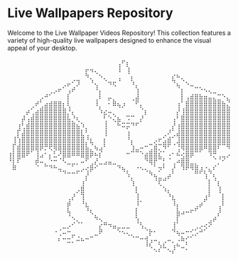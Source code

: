 # Live Wallpapers Repository

Welcome to the Live Wallpaper Videos Repository! This collection features a variety of high-quality live wallpapers designed to enhance the visual appeal of your desktop.
<pre>
⠀⠀⠀⠀⠀⠀⠀⠀⠀⠀⠀⠀⠀⠀⠀⠀⠀⠀⠀⠀⠀⠀⠀⠀⢀⠖⡄⠀⠀⠀⠀⠀⠀⠀⠀⠀⠀⠀⠀⠀⠀⠀⠀⠀⠀⠀⠀⠀⠀⠀⠀⠀⠀⠀⠀⠀
⠀⠀⠀⠀⠀⠀⠀⠀⠀⠀⠀⠀⠀⠀⠀⠀⠀⡤⢤⡀⠀⠀⠀⠀⢸⠀⢱⠀⠀⠀⠀⠀⠀⠀⠀⠀⠀⠀⠀⠀⠀⠀⠀⠀⠀⠀⠀⠀⠀⠀⠀⠀⠀⠀⠀⠀
⠀⠀⠀⠀⠀⠀⠀⠀⠀⠀⠀⠀⠀⠀⠀⠀⠀⠳⡀⠈⠢⡀⠀⠀⢀⠀⠈⡄⠀⠀⠀⠀⠀⠀⠀⠀⡔⠦⡀⠀⠀⠀⠀⠀⠀⠀⠀⠀⠀⠀⠀⠀⠀⠀⠀⠀
⠀⠀⠀⠀⠀⠀⠀⠀⠀⠀⠀⠀⢀⡤⠊⡹⠀⠀⠘⢄⠀⠈⠲⢖⠈⠀⠀⠱⡀⠀⠀⠀⠀⠀⠀⠀⠙⣄⠈⠢⣀⠀⠀⠀⠀⠀⠀⠀⠀⠀⠀⠀⠀⠀⠀⠀
⠀⠀⠀⠀⠀⠀⠀⠀⠀⢀⡠⠖⠁⢠⠞⠀⠀⠀⠀⠘⡄⠀⠀⠀⠀⠀⠀⠀⢱⠀⠀⠀⠀⠀⠀⠀⠀⠈⡆⠀⠀⠉⠑⠢⢄⣀⠀⠀⠀⠀⠀⠀⠀⠀⠀⠀
⠀⠀⠀⠀⠀⠀⠀⡠⠚⠁⠀⠀⠀⡇⠀⠀⠀⠀⠀⢀⠇⠀⡤⡀⠀⠀⠀⢀⣼⠀⠀⠀⠀⠀⠀⠀⠀⠀⡇⢠⣾⣿⣷⣶⣤⣄⣉⠑⣄⠀⠀⠀⠀⠀⠀⠀
⠀⠀⠀⠀⠀⢀⠞⢁⣴⣾⣿⣿⡆⢇⠀⠀⠀⠀⠀⠸⡀⠀⠂⠿⢦⡰⠀⠀⠋⡄⠀⠀⠀⠀⠀⠀⠀⢰⠁⣿⣿⣿⣿⣿⣿⣿⣿⣷⣌⢆⠀⠀⠀⠀⠀⠀
⠀⠀⠀⠀⡴⢁⣴⣿⣿⣿⣿⣿⣿⡘⡄⠀⠀⠀⠀⠀⠱⣔⠤⡀⠀⠀⠀⠀⠀⠈⡆⠀⠀⠀⠀⠀⠀⡜⢸⣿⣿⣿⣿⣿⣿⣿⣿⣿⣿⣮⢣⠀⠀⠀⠀⠀
⠀⠀⠀⡼⢠⣾⣿⣿⣿⣿⣿⣿⣿⣧⡘⢆⠀⠀⠀⠀⠀⢃⠑⢌⣦⠀⠩⠉⠀⡜⠀⠀⠀⠀⠀⠀⢠⠃⣿⣿⣿⣿⣿⣿⣿⣿⣿⣿⣿⣿⣧⣣⡀⠀⠀⠀
⠀⠀⢰⢃⣾⣿⣿⣿⣿⣿⣿⣿⣿⣿⣿⣦⠱⡀⠀⠀⠀⢸⠀⠀⠓⠭⡭⠙⠋⠀⠀⠀⠀⠀⠀⠀⡜⢰⣿⣿⣿⣿⣿⣿⣿⣿⣿⣿⣿⣿⣿⣷⡱⡄⠀⠀
⠀⠀⡏⣼⣿⣿⣿⣿⣿⣿⣿⣿⣿⣿⣿⣿⣇⢃⠀⠀⠀⢸⠀⠀⠀⠀⢰⠀⠀⠀⠀⠀⠀⠀⢀⠜⢁⣼⣿⣿⣿⣿⣿⣿⣿⣿⣿⣿⣿⣿⣿⣿⣷⠘⣆⠀
⠀⢸⢱⣿⣿⣿⣿⣿⣿⣿⣿⣿⣿⣿⣿⣿⣿⡘⣆⠀⠀⡆⠀⠀⠀⠀⠘⡄⠀⠀⠀⠀⡠⠖⣡⣾⠁⣸⣿⣿⣿⣿⣿⣿⣿⣿⣿⣿⣿⣿⣿⣿⣿⣧⢸⠀
⠀⡏⣾⣿⣿⣿⣿⡿⡛⢟⢿⣿⣿⣿⣿⣿⣿⣧⡈⢦⣠⠃⠀⠀⠀⠀⠀⢱⣀⠤⠒⢉⣾⡉⠻⠋⠈⢘⢿⣿⣿⣿⣿⠿⣿⣿⠏⠉⠻⢿⣿⣿⣿⣿⡘⡆
⢰⡇⣿⣿⠟⠁⢸⣠⠂⡄⣃⠜⣿⣿⠿⠿⣿⣿⡿⠦⡎⠀⠀⠀⠀⠀⠒⠉⠉⠑⣴⣿⣿⣎⠁⠠⠂⠮⢔⣿⡿⠉⠁⠀⠹⡛⢀⣀⡠⠀⠙⢿⣿⣿⡇⡇
⠘⡇⠏⠀⠀⠀⡾⠤⡀⠑⠒⠈⠣⣀⣀⡀⠤⠋⢀⡜⣀⣠⣤⣀⠀⠀⠀⠀⠀⠀⠙⢿⡟⠉⡃⠈⢀⠴⣿⣿⣀⡀⠀⠀⠀⠈⡈⠊⠀⠀⠀⠀⠙⢿⡇⡇
⠀⠿⠀⠀⠀⠀⠈⠀⠉⠙⠓⢤⣀⠀⠁⣀⡠⢔⡿⠊⠀⠀⠀⠀⠙⢦⡀⠀⠐⠢⢄⡀⠁⡲⠃⠀⡜⠀⠹⠟⠻⣿⣰⡐⣄⠎⠀⠀⠀⠀⠀⠀⠀⠀⢣⡇
⠀⠀⠀⠀⠀⠀⠀⠀⠀⠀⠀⠀⠈⠉⠉⠁⠀⡜⠀⠀⠀⠀⠀⠀⠀⠀⠱⡀⠀⠀⠀⠙⢦⣀⢀⡴⠁⠀⠀⠀⠀⠉⠁⢱⠈⢆⠀⠀⠀⠀⠀⠀⠀⠀⠀⠀
⠀⠀⠀⠀⠀⠀⠀⠀⠀⠀⠀⠀⠀⠀⠀⠀⢰⠁⠀⠀⠀⠀⠀⠀⠀⠀⠀⢱⠀⠀⠀⠀⠈⢏⠉⠀⠀⠀⠀⠀⠀⠀⠀⠀⡇⠈⡆⠀⠀⠀⠀⠀⠀⠀⠀⠀
⠀⠀⠀⠀⠀⠀⠀⠀⠀⠀⠀⠀⠀⠀⠀⡠⣿⠀⠀⠀⠀⠀⠀⠀⠀⠀⠀⠀⡇⠀⠀⠀⠀⠀⠱⡄⠀⠀⠀⠀⠀⠀⠀⠀⡇⠀⢸⠀⠀⠀⠀⠀⠀⠀⠀⠀
⠀⠀⠀⠀⠀⠀⠀⠀⠀⠀⠀⠀⠀⢀⡜⠀⢹⠀⠀⠀⠀⠀⠀⠀⠀⠀⠀⠀⢸⠀⠀⠀⠀⠀⠀⠘⣆⠀⠀⠀⠀⠀⠀⣰⠃⠀⠀⡇⠀⠀⠀⠀⠀⠀⠀⠀
⠀⠀⠀⠀⠀⠀⠀⠀⠀⠀⠀⠀⠀⡾⠀⠀⠘⣆⠀⠀⠀⠀⠀⠀⠀⠀⠀⠀⠸⠁⠀⠀⠀⠀⠀⠀⠸⡄⠀⠀⠀⢀⡴⠁⠀⠀⢀⠇⠀⠀⠀⠀⠀⠀⠀⠀
⠀⠀⠀⠀⠀⠀⠀⠀⠀⠀⠀⠀⠀⢧⠀⠀⠀⠘⢆⠀⠀⠀⠀⠀⠀⠀⠀⠀⡇⠀⠀⠀⠀⠀⠀⠀⠀⣧⣠⠤⠖⠋⠀⠀⠀⠀⡸⠀⠀⠀⠀⠀⠀⠀⠀⠀
⠀⠀⠀⠀⠀⠀⠀⠀⠀⠀⠀⠀⠀⠈⠢⡀⠀⠀⠀⠳⢄⠀⠀⠀⠀⠀⠀⠀⢣⠀⠀⠀⠀⠀⠀⠀⠀⡏⠀⠀⠀⠀⠀⠀⢀⡴⠁⠀⠀⠀⠀⠀⠀⠀⠀⠀
⠀⠀⠀⠀⠀⠀⠀⠀⠀⠀⠀⠀⣀⡠⠊⠈⠁⠀⠀⠀⡔⠛⠲⣤⣀⣀⣀⠀⠈⢣⡀⠀⠀⠀⠀⠀⢸⠁⠀⠀⠀⢀⡠⢔⠝⠀⠀⠀⠀⠀⠀⠀⠀⠀⠀⠀
⠀⠀⠀⠀⠀⠀⠀⠀⠀⠀⠐⢈⠤⠒⣀⠀⠀⠀⠀⣀⠟⠀⠀⠀⠑⠢⢄⡀⠀⠀⠈⡗⠂⠀⠀⠀⠙⢦⠤⠒⢊⡡⠚⠁⠀⠀⠀⠀⠀⠀⠀⠀⠀⠀⠀⠀
⠀⠀⠀⠀⠀⠀⠀⠀⠀⠀⠀⠆⠒⣒⡁⠬⠦⠒⠉⠀⠀⠀⠀⠀⠀⠀⠀⠈⠉⠒⢺⢠⠤⡀⢀⠤⡀⠠⠷⡊⠁⠀⠀⠀⠀⠀⠀⠀⠀⠀⠀⠀⠀⠀⠀⠀
⠀⠀⠀⠀⠀⠀⠀⠀⠀⠀⠀⠀⠀⠀⠀⠀⠀⠀⠀⠀⠀⠀⠀⠀⠀⠀⠀⠀⠀⠀⠘⠣⡀⡱⠧⡀⢰⠓⠤⡁⠀⠀⠀⠀⠀⠀⠀⠀⠀⠀⠀⠀⠀⠀⠀⠀
⠀⠀⠀⠀⠀⠀⠀⠀⠀⠀⠀⠀⠀⠀⠀⠀⠀⠀⠀⠀⠀⠀⠀⠀⠀⠀⠀⠀⠀⠀⠀⠀⠈⠁⠀⠈⠃⠀⠀⠀⠀⠀⠀⠀⠀
</pre>⠀⠀⠀⠀⠀⠀⠀⠀⠀⠀⠀
